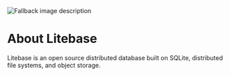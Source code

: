 <picture>
  <source media="(prefers-color-scheme: dark)" srcset="profile/litebase-github-readme-banner-dark.png">
  <source media="(prefers-color-scheme: light)" srcset="profile/litebase-github-readme-banner.png">
  <img alt="Fallback image description" src="docs/images/litebase-github-readme-banner.png">
</picture>


# About Litebase

Litebase is an open source distributed database built on SQLite, distributed file systems, and object storage.

